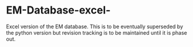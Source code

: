# EM-Database-excel-
Excel version of the EM database. This is to be eventually superseded by the python version but revision tracking is to be maintained until it is phase out.
